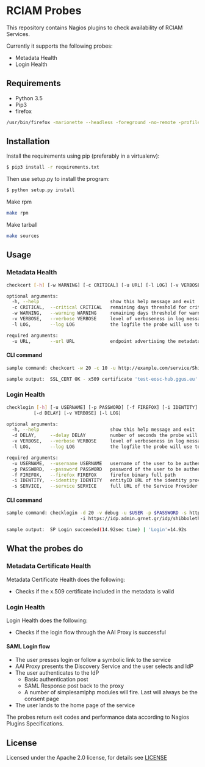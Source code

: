 # RCIAM Probes

This repository contains Nagios plugins to check availability of RCIAM Services.

Currently it supports the following probes:
* Metadata Health
* Login Health

## Requirements
* Python 3.5
* Pip3
* firefox
```bash
/usr/bin/firefox -marionette --headless -foreground -no-remote -profile /tmp/rust_mozprofilerYSIK2
```

## Installation
Install the requirements using pip (preferably in a virtualenv):
```bash
$ pip3 install -r requirements.txt
```

Then use setup.py to install the program:
```bash
$ python setup.py install
```

Make rpm
```bash
make rpm
```

Make tarball
```bash
make sources
```

## Usage
### Metadata Health
```bash
checkcert [-h] [-w WARNING] [-c CRITICAL] [-u URL] [-l LOG] [-v VERBOSE]

optional arguments:
  -h, --help                          show this help message and exit
  -c CRITICAL,  --critical CRITICAL   remaining days threshold for critical
  -w WARNING,   --warning WARNING     remaining days threshold for warning
  -v VERBOSE,   --verbose VERBOSE     level of verboseness in log messages {debug,info,warning,error,critical}
  -l LOG,       --log LOG             the logfile the probe will use to append its messages, provide full path

required arguments:
  -u URL,       --url URL             endpoint advertising the metadata
```
#### CLI command
```bash
sample command: checkcert -w 20 -c 10 -u http://example.com/service/Shibboleth.sso/Metadata

sample output:  SSL_CERT OK - x509 certificate 'test-eosc-hub.ggus.eu' from 'KIT-CA' is valid until 2022-05-17 10:00:00 (expires in 727 days) | 'SSL Metadata Cert'=727;20;10;0;3650
```
### Login Health
```bash
checklogin [-h] [-u USERNAME] [-p PASSWORD] [-f FIREFOX] [-i IDENTITY] [-s SERVICE]
          [-d DELAY] [-v VERBOSE] [-l LOG]

optional arguments:
  -h, --help                          show this help message and exit
  -d DELAY,     --delay DELAY         number of seconds the probe will wait for the page to load
  -v VERBOSE,   --verbose VERBOSE     level of verboseness in log messages {debug,info,warning,error,critical}
  -l LOG,       --log LOG             the logfile the probe will use to append its messages, provide full path

required arguments:
  -u USERNAME,  --username USERNAME   username of the user to be authenticated
  -p PASSWORD,  --password PASSWORD   password of the user to be authenticated
  -f FIREFOX,   --firefox FIREFOX     firefox binary full path
  -i IDENTITY,  --identity IDENTITY   entityID URL of the identity provider, e.g. https://idp.admin.grnet.gr/idp/shibboleth
  -s SERVICE,   --service SERVICE     full URL of the Service Provider's authentication link the probe will test.
```
#### CLI command
```bash
sample command: checklogin -d 20 -v debug -u $USER -p $PASSWORD -s https://snf-666522.vm.okeanos.grnet.gr/ssp/module.php/core/authenticate.php?as=egi-sp
                           -i https://idp.admin.grnet.gr/idp/shibboleth

sample output:  SP Login succeeded(14.92sec time) | 'Login'=14.92s
```

## What the probes do

### Metadata Certificate Health

Metadata Certificate Health does the following:

* Checks if the x.509 certificate included in the metadata is valid

### Login Health

Login Health does the following:
* Checks if the login flow through the AAI Proxy is successful 

#### SAML Login flow
* The user presses login or follow a symbolic link to the service
* AAI Proxy presents the Discovery Service and the user selects and IdP
* The user authenticates to the IdP
  * Basic authentication post
  * SAML Response post back to the proxy
  * A number of simplesamlphp modules will fire. Last will always be the consent page
* The user lands to the home page of the service

The probes return exit codes and performance data according to Nagios Plugins Specifications.

## License
Licensed under the Apache 2.0 license, for details see [LICENSE](https://github.com/ioigoume/rciam_probes/blob/master/LICENSE)